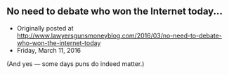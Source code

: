 ## No need to debate who won the Internet today...

 * Originally posted at http://www.lawyersgunsmoneyblog.com/2016/03/no-need-to-debate-who-won-the-internet-today
 * Friday, March 11, 2016

(And yes — some days puns do indeed matter.)
